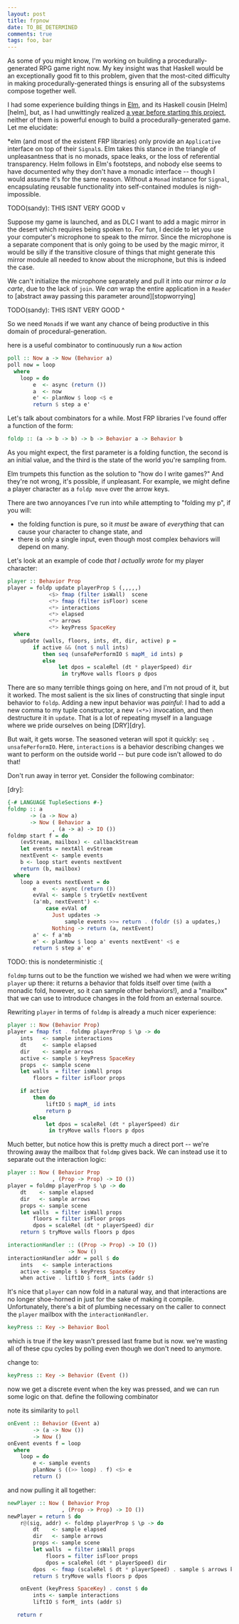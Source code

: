 ```yaml
---
layout: post
title: frpnow
date: TO_BE_DETERMINED
comments: true
tags: foo, bar
---
```


As some of you might know, I'm working on building a procedurally-generated RPG
game right now. My key insight was that Haskell would be an exceptionally good
fit to this problem, given that the most-cited difficulty in making
procedurally-generated things is ensuring all of the subsystems compose together
well.

I had some experience building things in [Elm][elm], and its Haskell cousin
[Helm][helm], but, as I had unwittingly realized [a year before starting this
project][nomonads], neither of them is powerful enough to build
 a procedurally-generated game. Let me elucidate:

*elm (and most of the existent FRP libraries) only provide an `Applicative`
interface on top of their `Signal`s. Elm takes this stance in the triangle of
unpleasantness that is no monads, space leaks, or the loss of referential
transparency. Helm follows in Elm's footsteps, and nobody else seems to have
documented why they don't have a monadic interface -- though I would assume it's
for the same reason. Without a `Monad` instance for `Signal`, encapsulating
reusable functionality into self-contained modules is nigh-impossible.

TODO(sandy): THIS ISNT VERY GOOD v

Suppose my game is launched, and as DLC I want to add a magic mirror in the
desert which requires being spoken to. For fun, I decide to let you use your
computer's microphone to speak to the mirror. Since the microphone is a separate
component that is only going to be used by the magic mirror, it would be silly
if the transitive closure of things that might generate this mirror module
all needed to know about the microphone, but this is indeed the case.

We can't initialize the microphone separately and pull it into our mirror
*a la carte*, due to the lack of `join`. We *can* wrap the entire application in
a `Reader` to [abstract away passing this parameter around][stopworrying]

TODO(sandy): THIS ISNT VERY GOOD ^

So we need `Monad`s if we want any chance of being productive in this domain of
procedural-generation.

[elm]:
[helm]:
[nomonads]:
[stopworrying]:

here is a useful combinator to continuously run a `Now` action

```haskell
poll :: Now a -> Now (Behavior a)
poll now = loop
  where
    loop = do
        e  <- async (return ())
        a  <- now
        e' <- planNow $ loop <$ e
        return $ step a e'
```

Let's talk about combinators for a while. Most FRP libraries I've found offer a
function of the form:

```haskell
foldp :: (a -> b -> b) -> b -> Behavior a -> Behavior b
```

As you might expect, the first parameter is a folding function, the second is an
initial value, and the third is the state of the world you're sampling from.

Elm trumpets this function as the solution to "how do I write games?" And
they're not wrong, it's possible, if unpleasant. For example, we might define a
player character as a `foldp move` over the arrow keys.

There are two annoyances I've run into while attempting to "folding my p", if
you will:

* the folding function is pure, so it *must* be aware of *everything* that can
    cause your character to change state, and
* there is only a single input, even though most complex behaviors will depend
    on many.

Let's look at an example of code *that I actually wrote* for my player
character:

```haskell
player :: Behavior Prop
player = foldp update playerProp $ (,,,,,)
             <$> fmap (filter isWall)  scene
             <*> fmap (filter isFloor) scene
             <*> interactions
             <*> elapsed
             <*> arrows
             <*> keyPress SpaceKey
  where
    update (walls, floors, ints, dt, dir, active) p =
        if active && (not $ null ints)
           then seq (unsafePerformIO $ mapM_ id ints) p
           else
                let dpos = scaleRel (dt * playerSpeed) dir
                 in tryMove walls floors p dpos
```

There are so many terrible things going on here, and I'm not proud of it, but it
worked. The most salient is the six lines of constructing that single input
behavior to `foldp`. Adding a new input behavior was *painful*: I had to add a
new comma to my tuple constructor, a new `(<*>)` invocation, and then
destructure it in `update`. That is a lot of repeating myself in a language
where we pride ourselves on being [DRY][dry].

But wait, it gets worse. The seasoned veteran will spot it quickly: `seq .
unsafePerformIO`. Here, `interactions` is a behavior describing changes we want
to perform on the outside world -- but pure code isn't allowed to do that!

Don't run away in terror yet. Consider the following combinator:

[dry]:

```haskell
{-# LANGUAGE TupleSections #-}
foldmp :: a
       -> (a -> Now a)
       -> Now ( Behavior a
              , (a -> a) -> IO ())
foldmp start f = do
    (evStream, mailbox) <- callbackStream
    let events = nextAll evStream
    nextEvent <- sample events
    b <- loop start events nextEvent
    return (b, mailbox)
  where
    loop a events nextEvent = do
        e     <- async (return ())
        evVal <- sample $ tryGetEv nextEvent
        (a'mb, nextEvent') <-
            case evVal of
              Just updates ->
                  sample events >>= return . (foldr ($) a updates,)
              Nothing -> return (a, nextEvent)
        a' <- f a'mb
        e' <- planNow $ loop a' events nextEvent' <$ e
        return $ step a' e'
```

TODO: this is nondeterministic :(

`foldmp` turns out to be the function we wished we had when we were writing
`player` up there: it returns a behavior that folds itself over time (with a
monadic fold, however, so it can sample other behaviors!), and a "mailbox" that
we can use to introduce changes in the fold from an external source.

Rewriting `player` in terms of `foldmp` is already a much nicer experience:

```haskell
player :: Now (Behavior Prop)
player = fmap fst . foldmp playerProp $ \p -> do
    ints   <- sample interactions
    dt     <- sample elapsed
    dir    <- sample arrows
    active <- sample $ keyPress SpaceKey
    props  <- sample scene
    let walls  = filter isWall props
        floors = filter isFloor props

    if active
        then do
            liftIO $ mapM_ id ints
            return p
        else
            let dpos = scaleRel (dt * playerSpeed) dir
             in tryMove walls floors p dpos
```

Much better, but notice how this is pretty much a direct port -- we're throwing
away the mailbox that `foldmp` gives back. We can instead use it to separate out
the interaction logic:

```haskell
player :: Now ( Behavior Prop
              , (Prop -> Prop) -> IO ())
player = foldmp playerProp $ \p -> do
    dt    <- sample elapsed
    dir   <- sample arrows
    props <- sample scene
    let walls  = filter isWall props
        floors = filter isFloor props
        dpos = scaleRel (dt * playerSpeed) dir
    return $ tryMove walls floors p dpos

interactionHandler :: ((Prop -> Prop) -> IO ())
                   -> Now ()
interactionHandler addr = poll $ do
    ints   <- sample interactions
    active <- sample $ keyPress SpaceKey
    when active . liftIO $ forM_ ints (addr $)
```

It's nice that `player` can now fold in a natural way, and that interactions are
no longer shoe-horned in just for the sake of making it compile. Unfortunately,
there's a bit of plumbing necessary on the caller to connect the `player`
mailbox with the `interactionHandler`.

```haskell
keyPress :: Key -> Behavior Bool
```

which is true if the key wasn't pressed last frame but is now. we're wasting all
of these cpu cycles by polling even though we don't need to anymore.

change to:

```haskell
keyPress :: Key -> Behavior (Event ())
```

now we get a discrete event when the key was pressed, and we can run some logic
on that. define the following combinator

note its similarity to `poll`

```haskell
onEvent :: Behavior (Event a)
        -> (a -> Now ())
        -> Now ()
onEvent events f = loop
  where
    loop = do
        e <- sample events
        planNow $ ((>> loop) . f) <$> e
        return ()
```

and now pulling it all together:

```haskell
newPlayer :: Now ( Behavior Prop
                 , (Prop -> Prop) -> IO ())
newPlayer = return $ do
    r@(sig, addr) <- foldmp playerProp $ \p -> do
        dt    <- sample elapsed
        dir   <- sample arrows
        props <- sample scene
        let walls  = filter isWall props
            floors = filter isFloor props
            dpos = scaleRel (dt * playerSpeed) dir
        dpos  <- fmap (scaleRel $ dt * playerSpeed) . sample $ arrows keys
        return $ tryMove walls floors p dpos

    onEvent (keyPress SpaceKey) . const $ do
        ints <- sample interactions
        liftIO $ forM_ ints (addr $)

   return r
```
